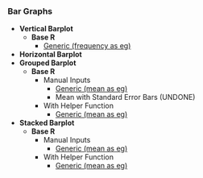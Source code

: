 ### Bar Graphs
- **Vertical Barplot**
  - **Base R**
    - [Generic (frequency as eg)](https://github.com/WANG-JIAYIs/Sample-Code-for-BT1101/blob/fab0e39ce481b4ac8a5a4f1d9284f500876d955e/%5BSC%5D%20Descriptive%20Analytics/%5BSC%5D%20Data%20Visualisation/%5BM%5D%20Vertical%20Barplot)
- **Horizontal Barplot**
- **Grouped Barplot**
  - **Base R**
    - Manual Inputs
      - [Generic (mean as eg)](https://github.com/WANG-JIAYIs/Sample-Code-for-BT1101/blob/8dbaffc719d8d31296a7abc6363e39a6393fa000/%5BSC%5D%20Descriptive%20Analytics/%5BSC%5D%20Data%20Visualisation/%5BM%5D%20Grouped%20Barplot)
      - Mean with Standard Error Bars (UNDONE)
    - With Helper Function
      - [Generic (mean as eg)](https://github.com/WANG-JIAYIs/Sample-Code-for-BT1101/blob/57eb545407f123a27a7688ba6fcbb14792dcbd48/%5BSC%5D%20Descriptive%20Analytics/%5BSC%5D%20Data%20Visualisation/%5BHF%5D%20Grouped%20Barplot%20&%20Frequency%20Table)
- **Stacked Barplot**
  - **Base R**
    - Manual Inputs
      - [Generic (mean as eg)](https://github.com/WANG-JIAYIs/Sample-Code-for-BT1101/blob/41f713a98956b43829cfff9db9c32a91e42aad8f/%5BSC%5D%20Descriptive%20Analytics/%5BSC%5D%20Data%20Visualisation/%5BM%5D%20Stacked%20Barplot)
    - With Helper Function
      - [Generic (mean as eg)](https://github.com/WANG-JIAYIs/Sample-Code-for-BT1101/blob/8ce0484a5a072cc1f20bb0de04501c11eac3d105/%5BSC%5D%20Descriptive%20Analytics/%5BSC%5D%20Data%20Visualisation/%5BHF%5D%20Stacked%20Barplot%20&%20Frequency%20Table)
